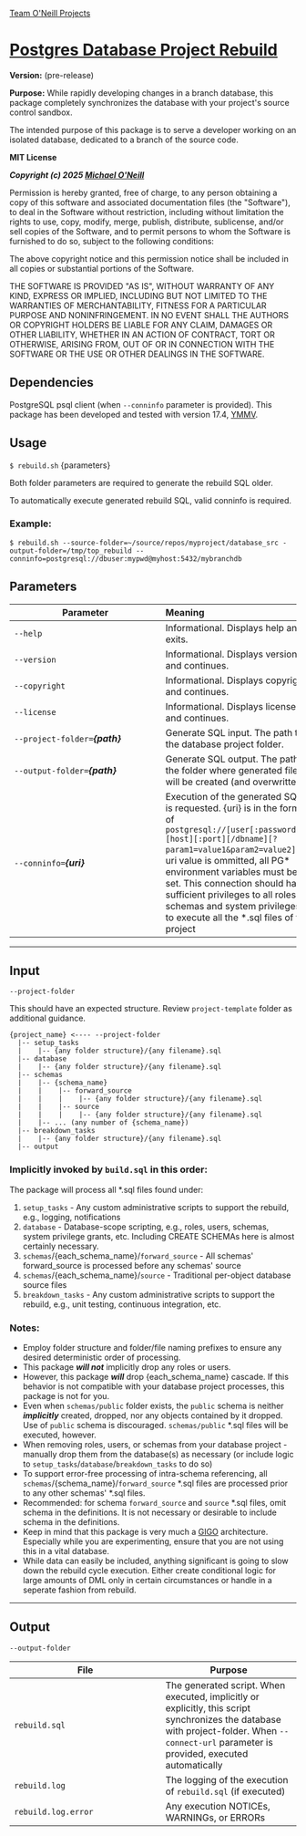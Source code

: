 [Team O'Neill Projects](http://teamoneill.org)
# [Postgres Database Project Rebuild](https://github.com/teamoneill/lab/tree/main/postgres/rebuild)

**Version:** (pre-release)

**Purpose:** While rapidly developing changes in a branch database, this package completely synchronizes the database with your project's source control sandbox.

The intended purpose of this package is to serve a developer working on an isolated database, dedicated to a branch of the source code. 

**MIT License**

***Copyright (c) 2025 [Michael O'Neill](https://teamoneill.org)***

Permission is hereby granted, free of charge, to any person obtaining a copy
of this software and associated documentation files (the "Software"), to deal
in the Software without restriction, including without limitation the rights
to use, copy, modify, merge, publish, distribute, sublicense, and/or sell
copies of the Software, and to permit persons to whom the Software is
furnished to do so, subject to the following conditions:

The above copyright notice and this permission notice shall be included in all
copies or substantial portions of the Software.

THE SOFTWARE IS PROVIDED "AS IS", WITHOUT WARRANTY OF ANY KIND, EXPRESS OR
IMPLIED, INCLUDING BUT NOT LIMITED TO THE WARRANTIES OF MERCHANTABILITY,
FITNESS FOR A PARTICULAR PURPOSE AND NONINFRINGEMENT. IN NO EVENT SHALL THE
AUTHORS OR COPYRIGHT HOLDERS BE LIABLE FOR ANY CLAIM, DAMAGES OR OTHER
LIABILITY, WHETHER IN AN ACTION OF CONTRACT, TORT OR OTHERWISE, ARISING FROM,
OUT OF OR IN CONNECTION WITH THE SOFTWARE OR THE USE OR OTHER DEALINGS IN THE
SOFTWARE.

## Dependencies

PostgreSQL psql client (when `--conninfo` parameter is provided). This package has been developed and tested with version 17.4, [YMMV](https://www.urbandictionary.com/define.php?term=ymmv).

## Usage

`$ rebuild.sh` {parameters}

Both folder parameters are required to generate the rebuild SQL older.

To automatically execute generated rebuild SQL, valid conninfo is required.

### Example:
````
$ rebuild.sh --source-folder=~/source/repos/myproject/database_src -output-folder=/tmp/top_rebuild --conninfo=postgresql://dbuser:mypwd@myhost:5432/mybranchdb
````

## Parameters

| <div style="width:250px">Parameter</div> | Meaning |
| -- | :-- |
| `--help`                        | Informational. Displays help and exits. |
| `--version`                     | Informational. Displays version and continues. |
| `--copyright`                   | Informational. Displays copyright and continues. |
| `--license`                     | Informational. Displays license and continues. |
| `--project-folder=`***{path}*** | Generate SQL input. The path to the database project folder. |
| `--output-folder=`***{path}***  | Generate SQL output. The path to the folder where generated files will be created (and overwritten).|
| `--conninfo=`***{uri}***        | Execution of the generated SQL is requested. {uri} is in the form of `postgresql://[user[:password]@][host][:port][/dbname][?param1=value1&param2=value2]`.  If uri value is ommitted, all PG* environment variables must be set. This connection should have sufficient privileges to all roles, schemas and system privileges to execute all the *.sql files of the project|

-------------------------------------------------------------------------------

## Input
`--project-folder` 

This should have an expected structure. Review `project-template` folder as additional guidance.

````
{project_name} <---- --project-folder
  |-- setup_tasks               
  |    |-- {any folder structure}/{any filename}.sql  
  |-- database
  |    |-- {any folder structure}/{any filename}.sql                                            
  |-- schemas                  
  |    |-- {schema_name}
  |    |    |-- forward_source
  |    |    |    |-- {any folder structure}/{any filename}.sql  
  |    |    |-- source
  |    |    |    |-- {any folder structure}/{any filename}.sql              
  |    |-- ... (any number of {schema_name})              
  |-- breakdown_tasks           
  |    |-- {any folder structure}/{any filename}.sql
  |-- output
````

### Implicitly invoked by `build.sql` in this order:
The package will process all *.sql files found under:
1. `setup_tasks` - Any custom administrative scripts to support the rebuild, e.g., logging, notifications
1. `database` - Database-scope scripting, e.g., roles, users, schemas, system privilege grants, etc. Including CREATE SCHEMAs here is almost certainly necessary.
1. `schemas`/{each_schema_name}/`forward_source` - All schemas' forward_source is processed before any schemas' source
1. `schemas`/{each_schema_name}/`source` - Traditional per-object database source files
1. `breakdown_tasks` - Any custom administrative scripts to support the rebuild, e.g., unit testing, continuous integration, etc.

### Notes:
* Employ folder structure and folder/file naming prefixes to ensure any desired deterministic order of processing.
* This package ***will not*** implicitly drop any roles or users.
* However, this package ***will*** drop {each_schema_name} cascade. If this behavior is not compatible with your database project processes, this package is not for you.
* Even when `schemas/public` folder exists, the `public` schema is neither ***implicitly*** created, dropped, nor any objects contained by it dropped. Use of `public` schema is discouraged. `schemas/public` *.sql files will be executed, however.
* When removing roles, users, or schemas from your database project - manually drop them from the database(s) as necessary (or include logic to `setup_tasks`/`database`/`breakdown_tasks` to do so)
* To support error-free processing of intra-schema referencing, all `schemas`/{schema_name}/`forward_source` *.sql files are processed prior to any other schemas' *.sql files.
* Recommended: for schema `forward_source` and `source` *.sql files, omit schema in the definitions. It is not necessary or desirable to include schema in the definitions.
* Keep in mind that this package is very much a [GIGO](https://www.urbandictionary.com/define.php?term=gigo) architecture. Especially while you are experimenting, ensure that you are not using this in a vital database.
* While data can easily be included, anything significant is going to slow down the rebuild cycle execution. Either create conditional logic for large amounts of DML only in certain circumstances or handle in a seperate fashion from rebuild.

-------------------------------------------------------------------------------

## Output
`--output-folder`

| <div style="width:250px">File</div> | Purpose |
| -- | -- |
| `rebuild.sql` | The generated script. When executed, implicitly or explicitly, this script synchronizes the database with project-folder. When `--connect-url` parameter is provided, executed automatically |
| `rebuild.log` | The logging of the execution of `rebuild.sql` (if executed) |
| `rebuild.log.error` | Any execution NOTICEs, WARNINGs, or ERRORs |
